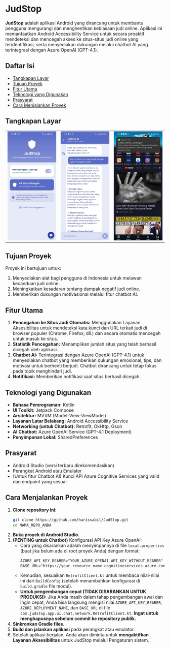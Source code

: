 # JudStop

**JudStop** adalah aplikasi Android yang dirancang untuk membantu pengguna mengurangi dan menghentikan kebiasaan judi online. Aplikasi ini memanfaatkan Android Accessibility Service untuk secara proaktif mendeteksi dan mencegah akses ke situs-situs judi online yang teridentifikasi, serta menyediakan dukungan melalui chatbot AI yang terintegrasi dengan Azure OpenAI (GPT-4.1).

## Daftar Isi
- [Tangkapan Layar](#tangkapan-layar)
- [Tujuan Proyek](#tujuan-proyek)
- [Fitur Utama](#fitur-utama)
- [Teknologi yang Digunakan](#teknologi-yang-digunakan)
- [Prasyarat](#prasyarat)
- [Cara Menjalankan Proyek](#cara-menjalankan-proyek)

## Tangkapan Layar

<table>
  <tbody>
    <tr>
      <td><img src="assets/screenshot/ss_1.jpeg?raw=true"/></td>
      <td><img src="assets/screenshot/ss_2.jpeg?raw=true"/></td>
      <td><img src="assets/screenshot/ss_3.jpeg?raw=true"/></td>
    </tr>
  </tbody>
</table>

## Tujuan Proyek

Proyek ini bertujuan untuk:
1.   Menyediakan alat bagi pengguna di Indonesia untuk melawan kecanduan judi online.
2.   Meningkatkan kesadaran tentang dampak negatif judi online.
3.   Memberikan dukungan motivasional melalui fitur chatbot AI.

## Fitur Utama

1.   **Pencegahan ke Situs Judi Otomatis:** Menggunakan Layanan Aksesibilitas untuk mendeteksi kata kunci dan URL terkait judi di browser populer (Chrome, Firefox, dll.) dan secara otomatis mencegah untuk masuk ke situs.
2.   **Statistik Pencegahan:** Menampilkan jumlah situs yang telah berhasil dicegah oleh aplikasi.
3.   **Chatbot AI:** Terintegrasi dengan Azure OpenAI (GPT-4.1) untuk menyediakan chatbot yang memberikan dukungan emosional, tips, dan motivasi untuk berhenti berjudi. Chatbot dirancang untuk tetap fokus pada topik menghindari judi.
4.   **Notifikasi:** Memberikan notifikasi saat situs berhasil dicegah.

## Teknologi yang Digunakan

*   **Bahasa Pemrograman:** Kotlin
*   **UI Toolkit:** Jetpack Compose
*   **Arsitektur:** MVVM (Model-View-ViewModel)
*   **Layanan Latar Belakang:** Android Accessibility Service
*   **Networking (untuk Chatbot):** Retrofit, OkHttp, Gson
*   **AI Chatbot:** Azure OpenAI Service (GPT-4.1 Deployment)
*   **Penyimpanan Lokal:** SharedPreferences

## Prasyarat

*   Android Studio (versi terbaru direkomendasikan)
*   Perangkat Android atau Emulator
*   (Untuk fitur Chatbot AI) Kunci API Azure Cognitive Services yang valid dan endpoint yang sesuai.

## Cara Menjalankan Proyek

1.  **Clone repository ini:**
    ```bash
    git clone https://github.com/harissabil/JudStop.git
    cd NAMA_REPO_ANDA
    ```
2.  **Buka proyek di Android Studio.**
3.  **(PENTING untuk Chatbot)** Konfigurasi API Key Azure OpenAI:
    *   Cara yang disarankan adalah menyimpannya di file `local.properties` (buat jika belum ada di root proyek Anda) dengan format:
        ```properties
        AZURE_API_KEY_BEARER="YOUR_AZURE_OPENAI_API_KEY_WITHOUT_BEARER"
        BASE_URL="https://your_resource_name.cognitiveservices.azure.com/"
        ```
    *   Kemudian, sesuaikan `RetrofitClient.kt` untuk membaca nilai-nilai ini dari `BuildConfig` (setelah menambahkan konfigurasi di `build.gradle` file modul).
    *   **Untuk pengembangan cepat (TIDAK DISARANKAN UNTUK PRODUKSI):** Jika Anda masih dalam tahap pengembangan awal dan ingin cepat, Anda bisa langsung mengisi nilai `AZURE_API_KEY_BEARER`, `AZURE_DEPLOYMENT_NAME`, dan `BASE_URL` di file `com.judstop.app.ui.chat.network.RetrofitClient.kt`. **Ingat untuk menghapusnya sebelum commit ke repository publik.**
4.  **Sinkronkan Gradle files.**
5.  **Build dan jalankan aplikasi** pada perangkat atau emulator.
6.  Setelah aplikasi berjalan, Anda akan diminta untuk **mengaktifkan Layanan Aksesibilitas** untuk JudStop melalui Pengaturan sistem.
